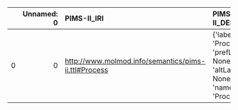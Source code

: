 |    |   Unnamed: 0 | PIMS-II_IRI                                          | PIMS-II_DESC                                                                 | RXNO_IRI                                   | RXNO_DESC                                    |
|---:|-------------:|:-----------------------------------------------------|:-----------------------------------------------------------------------------|:-------------------------------------------|:---------------------------------------------|
|  0 |            0 | http://www.molmod.info/semantics/pims-ii.ttl#Process | {'label': 'Process', 'prefLabel': None, 'altLabel': None, 'name': 'Process'} | http://purl.obolibrary.org/obo/BFO_0000015 | {'label': 'Process', 'prefLabel': 'Process'} |